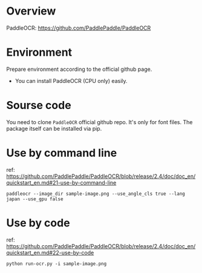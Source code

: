 # Overview

PaddleOCR: https://github.com/PaddlePaddle/PaddleOCR

# Environment
Prepare environment according to the official github page.
- You can install PaddleOCR (CPU only) easily.

# Sourse code
You need to clone `PaddleOCR` official github repo.
It's only for font files. The package itself can be installed via pip.

# Use by command line
ref: https://github.com/PaddlePaddle/PaddleOCR/blob/release/2.4/doc/doc_en/quickstart_en.md#21-use-by-command-line

```
paddleocr --image_dir sample-image.png --use_angle_cls true --lang japan --use_gpu false
```

# Use by code
ref: https://github.com/PaddlePaddle/PaddleOCR/blob/release/2.4/doc/doc_en/quickstart_en.md#22-use-by-code

```
python run-ocr.py -i sample-image.png
```
